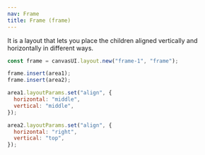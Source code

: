 ```yaml
---
nav: Frame
title: Frame (frame)
---
```


It is a layout that lets you place the children aligned vertically and horizontally in different ways.

```javascript
const frame = canvasUI.layout.new("frame-1", "frame");

frame.insert(area1);
frame.insert(area2);

area1.layoutParams.set("align", {
  horizontal: "middle",
  vertical: "middle",
});

area2.layoutParams.set("align", {
  horizontal: "right",
  vertical: "top",
});
```
